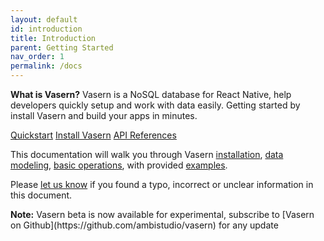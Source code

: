 ```yaml
---
layout: default
id: introduction
title: Introduction
parent: Getting Started
nav_order: 1
permalink: /docs
---
```


<div class="block__msg info">

<!-- <h3 class="title">What is Vasern?</h3> -->

<p>
    <strong>What is Vasern?</strong>
    Vasern is a NoSQL database for React Native, help developers quickly setup
    and work with data easily. Getting started by install Vasern and build your apps in minutes.
</p>

<div class="button__flex">
<span class="button btn__info btn__sm">
    <a href="{% link docs/getting-started/quick-start.md %}">Quickstart</a>
</span>
<span class="button btn__info btn__sm">
    <a href="{% link docs/getting-started/install-vasern.md %}">Install Vasern</a>
</span>
<span class="button btn__info btn__sm">
    <a href="{% link api.md %}">API References</a>
</span>
</div>
</div>

This documentation will walk you through Vasern [installation](install-vasern.md), 
[data modeling](database-and-collection/data-model.md), [basic operations](basic-crud-operations.md), with provided [examples](examples/todo-example.md).

Please [let us know](support-and-feedback.md) if you found a typo, incorrect or unclear information in this document.


<p class="block__msg warning" markdown="1">
<b>Note:</b> Vasern beta is now available for experimental, subscribe to [Vasern on Github](https://github.com/ambistudio/vasern) for any update
</p>